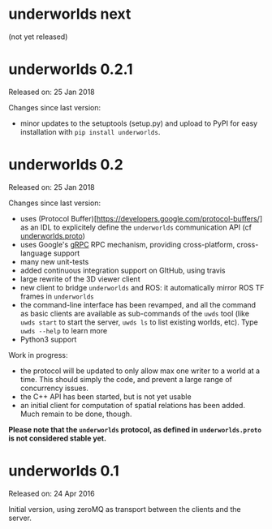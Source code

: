 underworlds next
================

(not yet released)


underworlds 0.2.1
=================

Released on: 25 Jan 2018

Changes since last version:

- minor updates to the setuptools (setup.py) and upload to PyPI for
  easy installation with `pip install underworlds`.

underworlds 0.2
===============

Released on: 25 Jan 2018

Changes since last version:

- uses (Protocol Buffer)[https://developers.google.com/protocol-buffers/] as an
  IDL to explicitely define the `underworlds` communication API (cf
  [underworlds.proto](underworlds.proto))
- uses Google's [gRPC](https://grpc.io/) RPC mechanism, providing
  cross-platform, cross-language support
- many new unit-tests
- added continuous integration support on GItHub, using travis
- large rewrite of the 3D viewer client
- new client to bridge `underworlds` and ROS: it automatically mirror ROS TF
  frames in `underworlds`
- the command-line interface has been revamped, and all the command as basic
  clients are available as sub-commands of the `uwds` tool (like `uwds start` to
  start the server, `uwds ls` to list existing worlds, etc). Type `uwds --help`
  to learn more
- Python3 support

Work in progress:

- the protocol will be updated to only allow max one writer to a world at a
  time. This should simply the code, and prevent a large range of concurrency issues.
- the C++ API has been started, but is not yet usable
- an initial client for computation of spatial relations has been added. Much
  remain to be done, though.

**Please note that the `underworlds` protocol, as defined in `underworlds.proto`
is not considered stable yet.**

underworlds 0.1
===============

Released on: 24 Apr 2016

Initial version, using zeroMQ as transport between the clients and the server.


